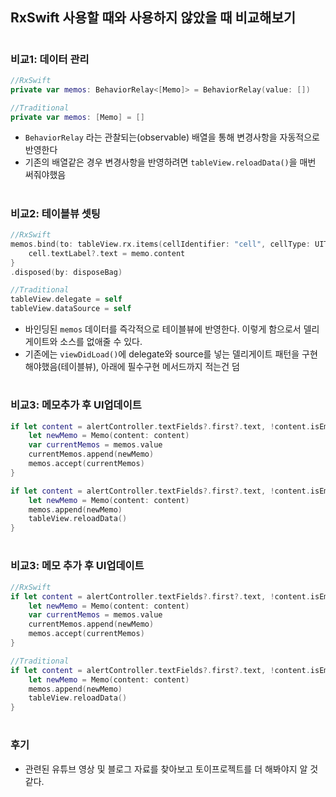 ## RxSwift 사용할 때와 사용하지 않았을 때 비교해보기

#

### 비교1: 데이터 관리
```swift
//RxSwift
private var memos: BehaviorRelay<[Memo]> = BehaviorRelay(value: [])
```
```swift
//Traditional
private var memos: [Memo] = [] 
```
- `BehaviorRelay` 라는 관찰되는(observable) 배열을 통해 변경사항을 자동적으로 반영한다
- 기존의 배열같은 경우 변경사항을 반영하려면 `tableView.reloadData()`을 매번 써줘야했음

#

### 비교2: 테이블뷰 셋팅
```swift
//RxSwift
memos.bind(to: tableView.rx.items(cellIdentifier: "cell", cellType: UITableViewCell.self)) { (row, memo, cell) in
    cell.textLabel?.text = memo.content
}
.disposed(by: disposeBag)
```
```swift
//Traditional
tableView.delegate = self
tableView.dataSource = self
```
- 바인딩된 `memos` 데이터를 즉각적으로 테이블뷰에 반영한다. 이렇게 함으로서 델리게이트와 소스를 없애줄 수 있다.
- 기존에는 `viewDidLoad()`에 delegate와 source를 넣는 델리게이트 패턴을 구현해야했음(테이블뷰), 아래에 필수구현 메서드까지 적는건 덤

#

### 비교3: 메모추가 후 UI업데이트
```Swift
if let content = alertController.textFields?.first?.text, !content.isEmpty {
    let newMemo = Memo(content: content)
    var currentMemos = memos.value
    currentMemos.append(newMemo)
    memos.accept(currentMemos)
}
```
```Swift
if let content = alertController.textFields?.first?.text, !content.isEmpty {
    let newMemo = Memo(content: content)
    memos.append(newMemo)
    tableView.reloadData()
}
```



#

 ### 비교3: 메모 추가 후 UI업데이트 
```swift
//RxSwift
if let content = alertController.textFields?.first?.text, !content.isEmpty {
    let newMemo = Memo(content: content)
    var currentMemos = memos.value
    currentMemos.append(newMemo)
    memos.accept(currentMemos)
}
```
```swift
//Traditional
if let content = alertController.textFields?.first?.text, !content.isEmpty {
    let newMemo = Memo(content: content)
    memos.append(newMemo)
    tableView.reloadData()
}
```

#

### 후기
- 관련된 유튜브 영상 및 블로그 자료를 찾아보고 토이프로젝트를 더 해봐야지 알 것 같다.
